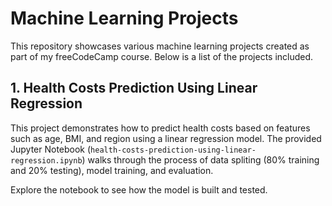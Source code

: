 # Machine Learning Projects

This repository showcases various machine learning projects created as part of my freeCodeCamp course. Below is a list of the projects included.

## 1. Health Costs Prediction Using Linear Regression

This project demonstrates how to predict health costs based on features such as age, BMI, and region using a linear regression model. The provided Jupyter Notebook (`health-costs-prediction-using-linear-regression.ipynb`) walks through the process of data spliting (80% training and 20% testing), model training, and evaluation.

Explore the notebook to see how the model is built and tested.